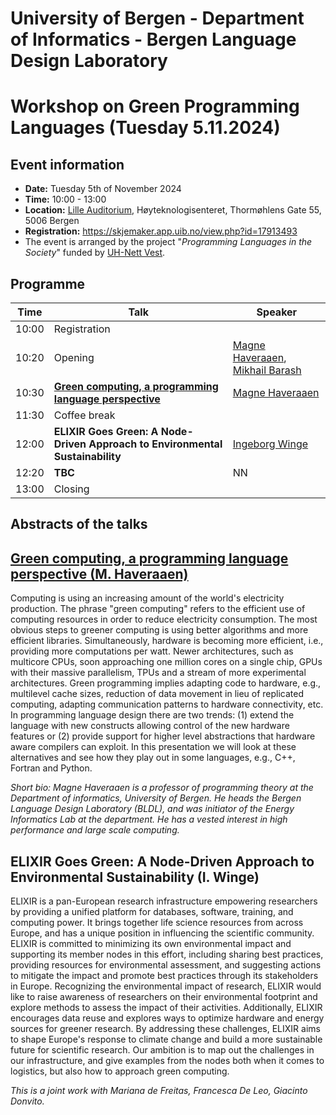 # University of Bergen - Department of Informatics - Bergen Language Design Laboratory
# Workshop on Green Programming Languages (Tuesday 5.11.2024)

## Event information

- **Date:** Tuesday 5th of November 2024
- **Time:** 10:00 - 13:00
- **Location:** [Lille Auditorium](https://rom.app.uib.no/romInfo/q.php/351/208N2), Høyteknologisenteret, Thormøhlens Gate 55, 5006 Bergen
- **Registration:** https://skjemaker.app.uib.no/view.php?id=17913493
- The event is arranged by the project "_Programming Languages in the Society_" funded by [UH-Nett Vest](https://uhnettvest.no/).

## Programme

|Time|Talk|Speaker|
|----|----|-------|
|10:00|Registration||
|10:20|Opening|[Magne Haveraaen](https://www4.uib.no/finn-ansatte/Magne.Haveraaen), [Mikhail Barash](https://www4.uib.no/en/find-employees/Mikhail.Barash)|
|10:30|[**Green computing, a programming language perspective**](#green-computing-a-programming-language-perspective-m-haveraaen)|[Magne Haveraaen](https://www4.uib.no/finn-ansatte/Magne.Haveraaen)|
|11:30|Coffee break||
|12:00|**ELIXIR Goes Green: A Node-Driven Approach to Environmental Sustainability**|[Ingeborg Winge](https://www4.uib.no/en/find-employees/Ingeborg.Winge)|
|12:20|**TBC**|NN|
|13:00|Closing||


## Abstracts of the talks

## [Green computing, a programming language perspective (M. Haveraaen)](#magne-haveraaen)

Computing is using an increasing amount of the world's electricity production. The phrase "green computing"
refers to the efficient use of computing resources in order to reduce electricity consumption.
The most obvious steps to greener computing is using better algorithms and more efficient libraries. Simultaneously,
hardware is becoming more efficient, i.e., providing more computations per watt. Newer architectures, such as multicore CPUs,
soon approaching one million cores on a single chip, GPUs with their massive parallelism, TPUs and a stream of more experimental
architectures. Green programming implies adapting code to hardware, e.g., multilevel cache sizes, reduction of data movement in lieu of
replicated computing, adapting communication patterns to hardware connectivity, etc. In programming language design there are two trends:
(1) extend the language with new constructs allowing control of the new hardware features or (2) provide support for higher level abstractions
that hardware aware compilers can exploit. In this presentation we will look at these alternatives and see how they play out in some languages,
e.g., C++, Fortran and Python.

_Short bio:_
_Magne Haveraaen is a professor of programming theory at the Department of informatics, University of Bergen.
He heads the Bergen Language Design Laboratory (BLDL), and was initiator of the Energy Informatics Lab at the department.
He has a vested interest in high performance and large scale computing._

## ELIXIR Goes Green: A Node-Driven Approach to Environmental Sustainability (I. Winge)

ELIXIR is a pan-European research infrastructure empowering researchers by providing a unified platform for databases, software, training, and computing power. It brings together life science resources from across Europe, and has a unique position in influencing the scientific community. ELIXIR is committed to minimizing its own environmental impact and supporting its member nodes in this effort, including sharing best practices, providing resources for environmental assessment, and suggesting actions to mitigate the impact and promote best practices through its stakeholders in Europe.
Recognizing the environmental impact of research, ELIXIR would like to raise awareness of researchers on their environmental footprint and explore methods to assess the impact of their activities. Additionally, ELIXIR encourages data reuse and explores ways to optimize hardware and energy sources for greener research. By addressing these challenges, ELIXIR aims to shape Europe's response to climate change and build a more sustainable future for scientific research.
Our ambition is to map out the challenges in our infrastructure, and give examples from the nodes both when it comes to logistics, but also how to approach green computing.

_This is a joint work with Mariana de Freitas, Francesca De Leo, Giacinto Donvito._
